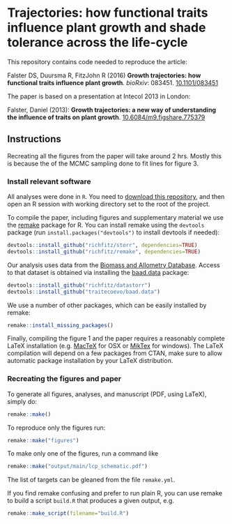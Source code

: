 # Trajectories: how functional traits influence plant growth and shade tolerance across the life-cycle

This repository contains code needed to reproduce the article:

Falster DS, Duursma R, FitzJohn R (2016) **Growth trajectories: how functional traits influence plant growth**. *bioRxiv*: 083451. [10.1101/083451](http://doi.org/10.1101/083451)

The paper is based on a presentation at Intecol 2013 in London:

Falster, Daniel (2013): **Growth trajectories: a new way of understanding the influence of traits on plant growth**. [10.6084/m9.figshare.775379](http://dx.doi.org/10.6084/m9.figshare.775379)

## Instructions

Recreating all the figures from the paper will take around 2 hrs. Mostly this is because the of the MCMC sampling done to fit lines for figure 3.

### Install relevant software

All analyses were done in `R`. You need to [download this repository](https://github.com/traitecoevo/growth_trajectories/archive/master.zip), and then open an R session with working directory set to the root of the project.

To compile the paper, including figures and supplementary material we use the [remake](https://github.com/richfitz/remake) package for R. You can install remake using the `devtools` package (run `install.packages("devtools")` to install devtools if needed):

```r
devtools::install_github("richfitz/storr", dependencies=TRUE)
devtools::install_github("richfitz/remake", dependencies=TRUE)
```

Our analysis uses data from the [Biomass and Allometry Database](https://github.com/dfalster/baad). Access to that dataset is obtained via installing the [baad.data](https://github.com/traitecoevo/baad.data) package:
```r
devtools::install_github("richfitz/datastorr")
devtools::install_github("traitecoevo/baad.data")
```

We use a number of other packages, which can be easily installed by remake:

```r
remake::install_missing_packages()
```

Finally, compiling the figure 1 and the paper requires a reasonably complete LaTeX installation (e.g. [MacTeX](https://tug.org/mactex/) for OSX or [MikTex](http://miktex.org/) for windows). The LaTeX compilation will depend on a few packages from CTAN, make sure to allow automatic package installation by your LaTeX distribution.

### Recreating the figures and paper

To generate all figures, analyses, and manuscript (PDF, using LaTeX), simply do:

```r
remake::make()
```

To reproduce only the figures run:

```r
remake::make("figures")
```

To make only one of the figures, run a command like

```r
remake::make("output/main/lcp_schematic.pdf")
```

The list of targets can be gleaned from the file `remake.yml`.


If you find remake confusing and prefer to run plain R, you can use remake to build a script `build.R` that produces a given output, e.g.

```r
remake::make_script(filename="build.R")
```
